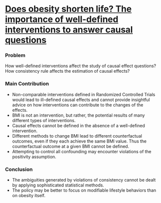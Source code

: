 # [Does obesity shorten life? The importance of well-defined interventions to answer causal questions](https://www.nature.com/articles/ijo200882)

### Problem
How well-defined interventions affect the study of causal effect questions? How consistency rule affects the estimation of causal effects?

### Main Contribution
- Non-comparable interventions defined in Randomized Controlled Trials would lead to ill-defined causal effects and cannot provide insightful advice on how interventions can contribute to the changes of the effects.
- BMI is not an intervention, but rather, the potential results of many different types of interventions.
- Causal effects cannot be defined in the absence of a well-defined intervention.
- Different methods to change BMI lead to different counterfactual outcomes, even if they each achieve the same BMI value. Thus the counterfactual outcome at a given BMI cannot be defined.
- Attempting to control all confounding may encounter violations of the positivity assumption.

### Conclusion
- The ambiguities generated by violations of consistency cannot be dealt by applying sophisticated statistical methods.
- The policy may be better to focus on modifiable lifestyle behaviors than on obesity itself.
